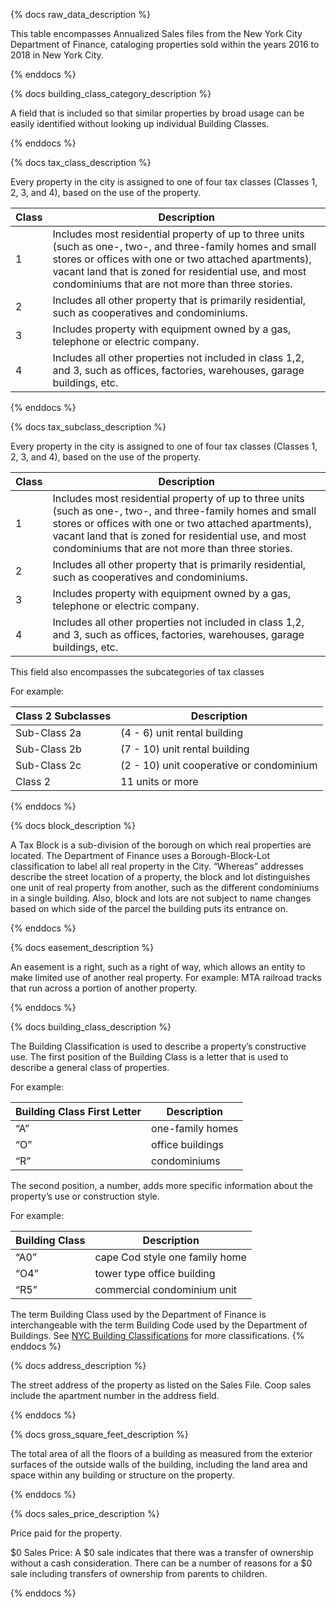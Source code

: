 {% docs raw_data_description %}

This table encompasses Annualized Sales files from the New York City Department of Finance, 
cataloging properties sold within the years 2016 to 2018 in New York City. 

{% enddocs %}

{% docs building_class_category_description %}

A field that is included so that similar properties by broad usage can be 
easily identified without looking up individual Building Classes.

{% enddocs %}

{% docs tax_class_description %}

Every property in the city is assigned to one of four tax classes (Classes 1, 2, 3, and 4), 
based on the use of the property. 

| Class          | Description                                                 |
|----------------|-------------------------------------------------------------|
| 1              | Includes most residential property of up to three units (such as one-, two-, and three-family homes and small stores or offices with one or two attached apartments), vacant land that is zoned for residential use, and most condominiums that are not more than three stories.|
| 2              | Includes all other property that is primarily residential, such as cooperatives and condominiums.|
| 3              | Includes property with equipment owned by a gas, telephone or electric company.|
| 4              | Includes all other properties not included in class 1,2, and 3, such as offices, factories, warehouses, garage buildings, etc.|
  

{% enddocs %}

{% docs tax_subclass_description %}

Every property in the city is assigned to one of four tax classes (Classes 1, 2, 3, and 4), 
based on the use of the property. 

| Class          | Description                                                 |
|----------------|-------------------------------------------------------------|
| 1              | Includes most residential property of up to three units (such as one-, two-, and three-family homes and small stores or offices with one or two attached apartments), vacant land that is zoned for residential use, and most condominiums that are not more than three stories.|
| 2              | Includes all other property that is primarily residential, such as cooperatives and condominiums.|
| 3              | Includes property with equipment owned by a gas, telephone or electric company.|
| 4              | Includes all other properties not included in class 1,2, and 3, such as offices, factories, warehouses, garage buildings, etc.|
  
This field also encompasses the subcategories of tax classes

For example:

| Class 2 Subclasses                  | Description                                                 |
|-------------------------------------|-------------------------------------------------------------|
| Sub-Class 2a                        | (4 -  6)  unit rental building                              |
| Sub-Class 2b                        | (7 -  10) unit rental building                              |
| Sub-Class 2c                        | (2 -  10) unit cooperative or condominium                   |
| Class 2                             | 11 units or more                                            |


{% enddocs %}

{% docs block_description %}

A Tax Block is a sub-division of the borough on which real properties are located. 
The Department of Finance uses a Borough-Block-Lot classification to label all real 
property in the City. “Whereas” addresses describe the street location of a property, the 
block and lot distinguishes one unit of real property from another, such as the different 
condominiums in a single building. Also, block and lots are not subject to name changes 
based on which side of the parcel the building puts its entrance on.

{% enddocs %}

{% docs easement_description %}

An easement is a right, such as a right of way, which allows an entity to make limited use of 
another real property. For example: MTA railroad tracks that run across a portion of another 
property.

{% enddocs %}

{% docs building_class_description %}

The Building Classification is used to describe a property’s constructive use. 
The first position of the Building Class is a letter that is used to describe a general class of properties.

For example:

| Building Class First Letter         | Description                                                 |
|-------------------------------------|-------------------------------------------------------------|
| “A”                                 | one-family homes                                            |
| “O”                                 | office buildings                                            |
| “R”                                 | condominiums                                                |

   
The second position, a number, adds more specific information about the property’s use or construction style.

For example:

| Building Class                      | Description                                                 |
|-------------------------------------|-------------------------------------------------------------|
| “A0”                                | cape Cod style one family home                              |
| “O4”                                | tower type office building                                  |
| “R5”                                | commercial condominium unit

The term Building Class used by the Department of Finance is interchangeable with the 
term Building Code used by the Department of Buildings. See [NYC Building Classifications](https://www.nyc.gov/assets/finance/jump/hlpbldgcode.html)
for more classifications.
{% enddocs %}

{% docs address_description %}

The street address of the property as listed on the Sales File. Coop sales 
include the apartment number in the address field. 

{% enddocs %}

{% docs gross_square_feet_description %}

The total area of all the floors of a building as measured from the exterior surfaces of the 
outside walls of the building, including the land area and space within any building or structure 
on the property. 

{% enddocs %}

{% docs sales_price_description %}

Price paid for the property. 

$0 Sales Price: 
A $0 sale indicates that there was a transfer of ownership without a cash consideration. 
There can be a number of reasons for a $0 sale including transfers of ownership from 
parents to children. 

{% enddocs %}
